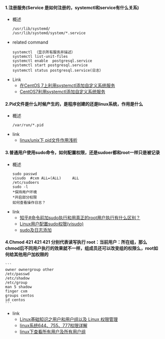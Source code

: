 #### 1.注册服务(Service 是如何注册的，systemctl和service有什么关系)
*   概述
    ```
    /usr/lib/systemd/
    /usr/lib/systemd/system/*.service
    ```
*   related command
    ```
    systemctl （显示所有服务并描述）
    systemctl list-unit-files
    systemctl enable  postgresql.service
    systemctl start postgresql.service
    systemctl status postgresql.service(日志）
    ```
*   Link
    *   [在CentOS 7上利用systemctl添加自定义系统服务](https://www.linuxidc.com/Linux/2014-07/104487.htm)
    *   [CentOS7利用systemctl添加自定义系统服务](https://blog.csdn.net/gbenson/article/details/51083817)
#### 2.Pid文件是什么时候产生的，是程序创建的还是linux系统，作用是什么
*   概述
    ```
    /var/run/*.pid
    ```
*   link
    *   [linux/unix下 pid文件作用浅析](https://blog.csdn.net/yinqingwang/article/details/52841744)
#### 3.普通用户使用sudo命令，如何配置权限，还是sudoer都和root一样只是被记录
*   概述
    ```
    sudo passwd
    visudo  #cxm ALL=(ALL)     ALL
    /etc/sudoers
    sudo -l
    *保持用户环境
    *开启部分权限
    如何查看操作日志？
    ```
*   link
    *   [知乎#命令前加sudo执行和用真正的root用户执行有什么区别？](https://www.zhihu.com/question/51746286?from=profile_question_card)
    *   [Linux用户配置sudo权限(visudo)](https://blog.csdn.net/a19881029/article/details/18730671)
    *   [sudo及日志添加](https://blog.csdn.net/xyz846/article/details/26406955)
#### 4.Chmod 421 421 421 分别代表读写执行 root：当前用户：所在组，那么chmod后不同用户执行的效果就不一样，组成员还可以改变组的权限么，root如何给其他用户加权限的
    ```
    owner ownergroup other
    /etc/passwd
    /etc/shadow
    /etc/group
    man 5 shadow
    finger cxm
    groups centos
    id centos
    ```
*   link
    *   [Linux基础知识之用户和用户组以及 Linux 权限管理](https://www.linuxidc.com/Linux/2016-10/136251.htm)
    *   [linux系统644、755、777权限详解](https://blog.csdn.net/u014316462/article/details/52241685)
    *   [linux下查看所有用户及所有用户组](https://www.cnblogs.com/jackyyou/p/5498083.html)
